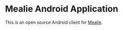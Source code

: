 # Mealie Android Application

This is an open source Android client for [Mealie](https://hay-kot.github.io/mealie/).